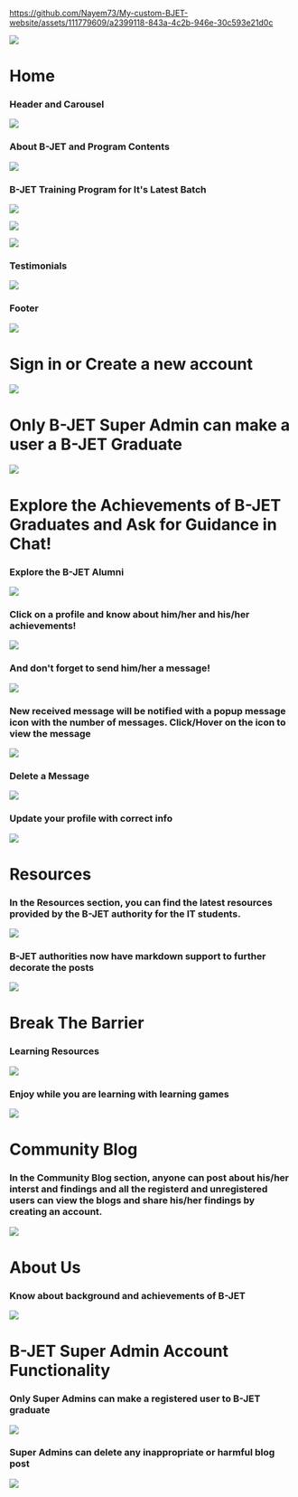 https://github.com/Nayem73/My-custom-BJET-website/assets/111779609/a2399118-843a-4c2b-946e-30c593e21d0c

![](assets/2024-04-07-22-49-26-image.png)

# Home

### Header and Carousel

![](assets/2024-04-11-18-03-48-image.png)

### About B-JET and Program Contents

![](assets/2024-04-11-18-04-25-image.png)

### B-JET Training Program for It's Latest Batch

![](assets/2024-04-11-18-05-10-image.png)

![](assets/2024-04-11-18-05-24-image.png)

![](assets/2024-04-11-18-05-42-image.png)

### Testimonials

![](assets/2024-04-11-18-06-12-image.png)

### Footer

![](assets/2024-04-11-18-06-29-image.png)

# Sign in or Create a new account

![](assets/2024-04-13-13-03-21-image.png)

# Only B-JET Super Admin can make a user a B-JET Graduate

![](assets/2024-04-13-13-04-02-image.png)

# Explore the Achievements of B-JET Graduates and Ask for Guidance in Chat!

### Explore the B-JET Alumni

![](assets/2024-04-13-12-51-05-image.png)

### Click on a profile and know about him/her and his/her achievements!

![](assets/2024-04-13-12-55-57-image.png)

### And don't forget to send him/her a message!

![](assets/2024-04-13-12-56-34-image.png)

### New received message will be notified with a popup message icon with the number of messages. Click/Hover on the icon to view the message

![](assets/1d23129cc97a05a2e70a8579972f6924d5d6882f.png)

### Delete a Message

![](assets/0768574861d16712bd4eff262f0c690fa5f8972e.png)

### Update your profile with correct info

![](assets/2024-04-13-13-01-07-image.png)

# Resources

### In the Resources section, you can find the latest resources provided by the B-JET authority for the IT students.

![](assets/2024-04-13-13-05-41-image.png)

### B-JET authorities now have markdown support to further decorate the posts

![](assets/2024-05-15-12-08-38-image.png)

# Break The Barrier

### Learning Resources

![](assets/2024-04-13-13-06-22-image.png)

### Enjoy while you are learning with learning games

![](assets/2024-05-15-11-59-54-image.png)

# Community Blog

### In the Community Blog section, anyone can post about his/her interst and findings and all the registerd and unregistered users can view the blogs and share his/her findings by creating an account.

![](assets/2024-04-13-13-08-35-image.png)

# About Us

### Know about background and achievements of B-JET

![](assets/2024-04-13-13-10-06-image.png)

# B-JET Super Admin Account Functionality

### Only Super Admins can make a registered user to B-JET graduate

![](assets/2024-04-13-13-12-19-image.png)

### Super Admins can delete any inappropriate or harmful blog post

![](assets/2024-04-13-13-13-00-image.png)
